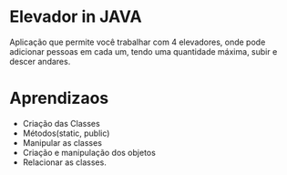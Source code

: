# Elevador in JAVA
Aplicação que permite você trabalhar com 4 elevadores, onde pode adicionar pessoas em cada um, tendo uma quantidade máxima, subir e descer andares.

# Aprendizaos
- Criação das Classes
- Métodos(static, public)
- Manipular as classes
- Criação e manipulação dos objetos
- Relacionar as classes.
